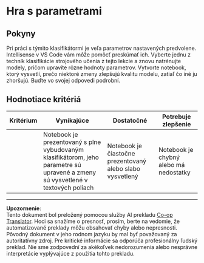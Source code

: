 <!--
CO_OP_TRANSLATOR_METADATA:
{
  "original_hash": "58dfdaf79fb73f7d34b22bdbacf57329",
  "translation_date": "2025-09-05T16:24:50+00:00",
  "source_file": "4-Classification/3-Classifiers-2/assignment.md",
  "language_code": "sk"
}
-->
# Hra s parametrami

## Pokyny

Pri práci s týmito klasifikátormi je veľa parametrov nastavených predvolene. Intellisense v VS Code vám môže pomôcť preskúmať ich. Vyberte jednu z techník klasifikácie strojového učenia z tejto lekcie a znovu natrénujte modely, pričom upravíte rôzne hodnoty parametrov. Vytvorte notebook, ktorý vysvetlí, prečo niektoré zmeny zlepšujú kvalitu modelu, zatiaľ čo iné ju zhoršujú. Buďte vo svojej odpovedi podrobní.

## Hodnotiace kritériá

| Kritérium | Vynikajúce                                                                                                           | Dostatočné                                           | Potrebuje zlepšenie          |
| --------- | -------------------------------------------------------------------------------------------------------------------- | --------------------------------------------------- | ---------------------------- |
|           | Notebook je prezentovaný s plne vybudovaným klasifikátorom, jeho parametre sú upravené a zmeny sú vysvetlené v textových poliach | Notebook je čiastočne prezentovaný alebo slabo vysvetlený | Notebook je chybný alebo má nedostatky |

---

**Upozornenie**:  
Tento dokument bol preložený pomocou služby AI prekladu [Co-op Translator](https://github.com/Azure/co-op-translator). Hoci sa snažíme o presnosť, prosím, berte na vedomie, že automatizované preklady môžu obsahovať chyby alebo nepresnosti. Pôvodný dokument v jeho rodnom jazyku by mal byť považovaný za autoritatívny zdroj. Pre kritické informácie sa odporúča profesionálny ľudský preklad. Nie sme zodpovední za akékoľvek nedorozumenia alebo nesprávne interpretácie vyplývajúce z použitia tohto prekladu.